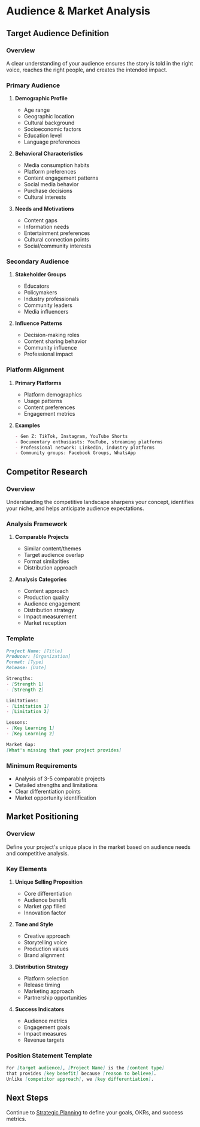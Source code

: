 # Audience & Market Analysis

## Target Audience Definition

### Overview
A clear understanding of your audience ensures the story is told in the right voice, reaches the right people, and creates the intended impact.

### Primary Audience

1. **Demographic Profile**
   - Age range
   - Geographic location
   - Cultural background
   - Socioeconomic factors
   - Education level
   - Language preferences

2. **Behavioral Characteristics**
   - Media consumption habits
   - Platform preferences
   - Content engagement patterns
   - Social media behavior
   - Purchase decisions
   - Cultural interests

3. **Needs and Motivations**
   - Content gaps
   - Information needs
   - Entertainment preferences
   - Cultural connection points
   - Social/community interests

### Secondary Audience

1. **Stakeholder Groups**
   - Educators
   - Policymakers
   - Industry professionals
   - Community leaders
   - Media influencers

2. **Influence Patterns**
   - Decision-making roles
   - Content sharing behavior
   - Community influence
   - Professional impact

### Platform Alignment

1. **Primary Platforms**
   - Platform demographics
   - Usage patterns
   - Content preferences
   - Engagement metrics

2. **Examples**
   ```markdown
   - Gen Z: TikTok, Instagram, YouTube Shorts
   - Documentary enthusiasts: YouTube, streaming platforms
   - Professional network: LinkedIn, industry platforms
   - Community groups: Facebook Groups, WhatsApp
   ```

## Competitor Research

### Overview
Understanding the competitive landscape sharpens your concept, identifies your niche, and helps anticipate audience expectations.

### Analysis Framework

1. **Comparable Projects**
   - Similar content/themes
   - Target audience overlap
   - Format similarities
   - Distribution approach

2. **Analysis Categories**
   - Content approach
   - Production quality
   - Audience engagement
   - Distribution strategy
   - Impact measurement
   - Market reception

### Template
```markdown
Project Name: [Title]
Producer: [Organization]
Format: [Type]
Release: [Date]

Strengths:
- [Strength 1]
- [Strength 2]

Limitations:
- [Limitation 1]
- [Limitation 2]

Lessons:
- [Key Learning 1]
- [Key Learning 2]

Market Gap:
[What's missing that your project provides]
```

### Minimum Requirements
- Analysis of 3-5 comparable projects
- Detailed strengths and limitations
- Clear differentiation points
- Market opportunity identification

## Market Positioning

### Overview
Define your project's unique place in the market based on audience needs and competitive analysis.

### Key Elements

1. **Unique Selling Proposition**
   - Core differentiation
   - Audience benefit
   - Market gap filled
   - Innovation factor

2. **Tone and Style**
   - Creative approach
   - Storytelling voice
   - Production values
   - Brand alignment

3. **Distribution Strategy**
   - Platform selection
   - Release timing
   - Marketing approach
   - Partnership opportunities

4. **Success Indicators**
   - Audience metrics
   - Engagement goals
   - Impact measures
   - Revenue targets

### Position Statement Template
```markdown
For [target audience], [Project Name] is the [content type]
that provides [key benefit] because [reason to believe].
Unlike [competitor approach], we [key differentiation].
```

## Next Steps

Continue to [Strategic Planning](03-strategic-planning.md) to define your goals, OKRs, and success metrics. 